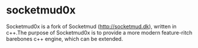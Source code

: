 socketmud0x
===========

Socketmud0x is a fork of Socketmud (http://socketmud.dk), written in c++.The purpose of Socketmud0x is to provide a more modern feature-ritch barebones c++ engine, which can be extended.
